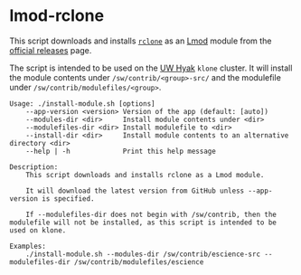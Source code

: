 # lmod-rclone

This script downloads and installs [`rclone`](https://github.com/rclone/rclone) as an [Lmod](https://lmod.readthedocs.io/en/latest/index.html) module from the [official releases](https://github.com/rclone/rclone/releases) page.

The script is intended to be used on the [UW Hyak](https://hyak.uw.edu) `klone` cluster. It will install the module contents under `/sw/contrib/<group>-src/` and the modulefile under `/sw/contrib/modulefiles/<group>`.

```
Usage: ./install-module.sh [options]
    --app-version <version> Version of the app (default: [auto])
    --modules-dir <dir>     Install module contents under <dir>
    --modulefiles-dir <dir> Install modulefile to <dir>
    --install-dir <dir>     Install module contents to an alternative directory <dir>
	--help | -h 			Print this help message

Description:
    This script downloads and installs rclone as a Lmod module.

    It will download the latest version from GitHub unless --app-version is specified.

    If --modulefiles-dir does not begin with /sw/contrib, then the modulefile will not be installed, as this script is intended to be used on klone.

Examples:
    ./install-module.sh --modules-dir /sw/contrib/escience-src --modulefiles-dir /sw/contrib/modulefiles/escience
```

